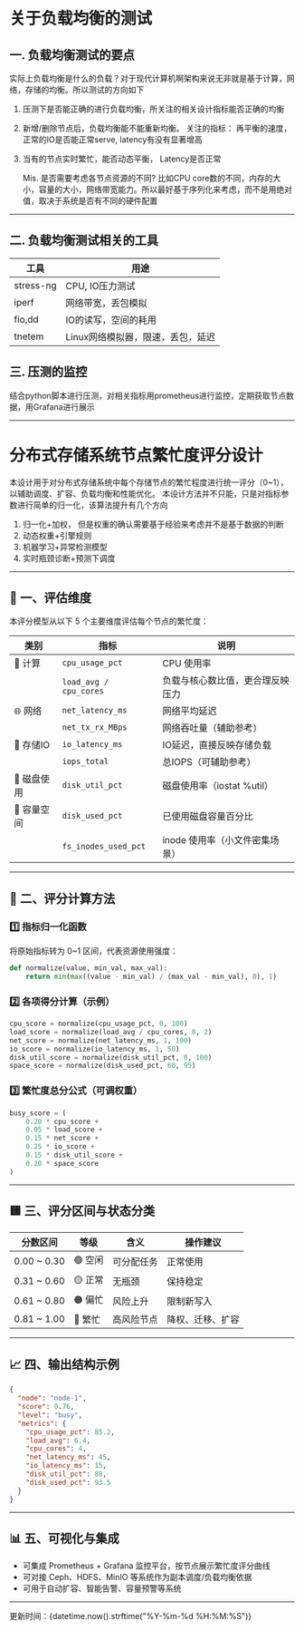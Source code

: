 # 关于负载均衡的测试
## 一. 负载均衡测试的要点
实际上负载均衡是什么的负载？对于现代计算机啊架构来说无非就是基于计算，网络，存储的均衡。所以测试的方向如下
1. 压测下是否能正确的进行负载均衡，所关注的相关设计指标能否正确的均衡
2. 新增/删除节点后，负载均衡能不能重新均衡。 关注的指标： 再平衡的速度，正常的IO是否能正常serve, latency有没有显著增高
3. 当有的节点实时繁忙，能否动态平衡， Latency是否正常

   Mis. 是否需要考虑各节点资源的不同? 比如CPU core数的不同，内存的大小，容量的大小，网络带宽能力。所以最好基于序列化来考虑，而不是用绝对值，取决于系统是否有不同的硬件配置

---

## 二. 负载均衡测试相关的工具
| 工具 | 用途 | 
|------|------|
|stress-ng| CPU, IO压力测试|
|iperf|网络带宽，丢包模拟|
|fio,dd|IO的读写，空间的耗用|
|tnetem|Linux网络模拟器，限速，丢包，延迟|

## 三. 压测的监控
结合python脚本进行压测，对相关指标用prometheus进行监控，定期获取节点数据，用Grafana进行展示


---


# 分布式存储系统节点繁忙度评分设计

本设计用于对分布式存储系统中每个存储节点的繁忙程度进行统一评分（0~1），以辅助调度、扩容、负载均衡和性能优化。
本设计方法并不只能，只是对指标参数进行简单的归一化，该算法提升有几个方向
1. 归一化+加权， 但是权重的确认需要基于经验来考虑并不是基于数据的判断
2. 动态权重+引擎规则
3. 机器学习+异常检测模型
5. 实时瓶颈诊断+预测下调度 

---

## 🧩 一、评估维度

本评分模型从以下 5 个主要维度评估每个节点的繁忙度：

| 类别 | 指标 | 说明 |
|------|------|------|
| 🧠 计算 | `cpu_usage_pct` | CPU 使用率 |
|        | `load_avg / cpu_cores` | 负载与核心数比值，更合理反映压力 |
| 🌐 网络 | `net_latency_ms` | 网络平均延迟 |
|        | `net_tx_rx_MBps` | 网络吞吐量（辅助参考） |
| 💽 存储IO | `io_latency_ms` | IO延迟，直接反映存储负载 |
|        | `iops_total` | 总IOPS（可辅助参考） |
| 🧱 磁盘使用 | `disk_util_pct` | 磁盘使用率（iostat %util） |
| 🧊 容量空间 | `disk_used_pct` | 已使用磁盘容量百分比 |
|        | `fs_inodes_used_pct` | inode 使用率（小文件密集场景） |

---

## 🧮 二、评分计算方法

### 1️⃣ 指标归一化函数

将原始指标转为 0~1 区间，代表资源使用强度：

```python
def normalize(value, min_val, max_val):
    return min(max((value - min_val) / (max_val - min_val), 0), 1)
```

### 2️⃣ 各项得分计算（示例）

```python
cpu_score = normalize(cpu_usage_pct, 0, 100)
load_score = normalize(load_avg / cpu_cores, 0, 2)
net_score = normalize(net_latency_ms, 1, 100)
io_score = normalize(io_latency_ms, 1, 50)
disk_util_score = normalize(disk_util_pct, 0, 100)
space_score = normalize(disk_used_pct, 60, 95)
```

### 3️⃣ 繁忙度总分公式（可调权重）

```python
busy_score = (
    0.20 * cpu_score +
    0.05 * load_score +
    0.15 * net_score +
    0.25 * io_score +
    0.15 * disk_util_score +
    0.20 * space_score
)
```

---

## 🟨 三、评分区间与状态分类

| 分数区间 | 等级 | 含义 | 操作建议 |
|----------|------|------|----------|
| 0.00 ~ 0.30 | 🟢 空闲 | 可分配任务 | 正常使用 |
| 0.31 ~ 0.60 | 🟡 正常 | 无瓶颈 | 保持稳定 |
| 0.61 ~ 0.80 | 🟠 偏忙 | 风险上升 | 限制新写入 |
| 0.81 ~ 1.00 | 🔴 繁忙 | 高风险节点 | 降权、迁移、扩容 |

---

## 📈 四、输出结构示例

```json
{
  "node": "node-1",
  "score": 0.76,
  "level": "busy",
  "metrics": {
    "cpu_usage_pct": 85.2,
    "load_avg": 6.4,
    "cpu_cores": 4,
    "net_latency_ms": 45,
    "io_latency_ms": 15,
    "disk_util_pct": 88,
    "disk_used_pct": 93.5
  }
}
```

---

## 📊 五、可视化与集成

- 可集成 Prometheus + Grafana 监控平台，按节点展示繁忙度评分曲线
- 可对接 Ceph、HDFS、MinIO 等系统作为副本调度/负载均衡依据
- 可用于自动扩容、智能告警、容量预警等系统

---

更新时间：{datetime.now().strftime("%Y-%m-%d %H:%M:%S")}
